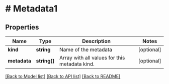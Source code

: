 # # Metadata1

## Properties

Name | Type | Description | Notes
------------ | ------------- | ------------- | -------------
**kind** | **string** | Name of the metadata | [optional]
**metadata** | **string[]** | Array with all values for this metadata kind. | [optional]

[[Back to Model list]](../../README.md#models) [[Back to API list]](../../README.md#endpoints) [[Back to README]](../../README.md)
